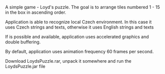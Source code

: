 A simple game - Loyd's puzzle. The goal is to arrange tiles numbered 1 - 15 in the box in ascending order.

Application is able to recognize local Czech environment. In this case  it uses Czech strings and texts, otherwise it uses English strings and texts

If is possible and available, application uses accelerated graphics and double buffering.

By default, application uses animation frequency 60 frames per second.

Download LoydsPuzzle.rar, unpack it somewhere and run the LoydsPuzzle.jar file
